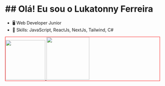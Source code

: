 

<h1>## Olá! Eu sou o Lukatonny Ferreira</h1>

- 🖥️ Web Developer Junior
- 🌱 Skills: JavaScript, ReactJs, NextJs, Tailwind, C#

<p align="start" style="border:1px solid red; width: 100%; " >
  <a href="https://github.com/Lukatonnyf">
    <img height="130em"  src="https://github-readme-stats.vercel.app/api/top-langs/?username=Lukatonnyf&layout=compact&langs_count=16&theme=dark">
        <img height="140em" src="https://github-readme-stats.vercel.app/api?username=Lukatonnyf&show_icons=true&theme=dark&include_all_commits=true&count_private=true&layout=compact">
  </a>
</p>

